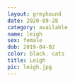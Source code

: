 ```yaml
---
layout: greyhound
date: 2020-09-28
category: available
name: leigh
sex: female
dob: 2019-04-02
color: black. cats
title: Leigh
pic: leigh.jpg
---
```


